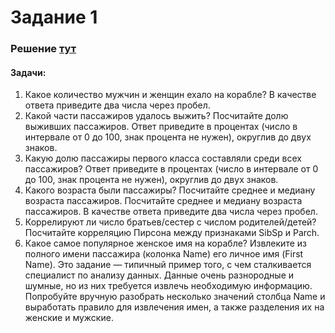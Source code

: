 # Задание 1
### Решение [тут](titanic_analysis.ipynb)
#### Задачи:
1. Какое количество мужчин и женщин ехало на корабле? В качестве
ответа приведите два числа через пробел.
2. Какой части пассажиров удалось выжить? Посчитайте долю выживших пассажиров. Ответ приведите в процентах (число в интервале от 0 до 100, знак процента не нужен), округлив до двух
знаков.
3. Какую долю пассажиры первого класса составляли среди всех пассажиров? Ответ приведите в процентах (число в интервале от 0 до
100, знак процента не нужен), округлив до двух знаков.
4. Какого возраста были пассажиры? Посчитайте среднее и медиану возраста пассажиров. Посчитайте среднее и медиану возраста
пассажиров. В качестве ответа приведите два числа через пробел.
5. Коррелируют ли число братьев/сестер с числом родителей/детей?
Посчитайте корреляцию Пирсона между признаками SibSp и Parch.
6. Какое самое популярное женское имя на корабле? Извлеките из
полного имени пассажира (колонка Name) его личное имя (First
Name). Это задание — типичный пример того, с чем сталкивается специалист по анализу данных. Данные очень разнородные и
шумные, но из них требуется извлечь необходимую информацию.
Попробуйте вручную разобрать несколько значений столбца Name
и выработать правило для извлечения имен, а также разделения
их на женские и мужские.